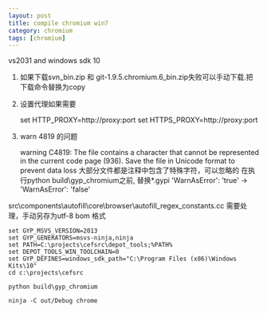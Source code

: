 ```yaml
---
layout: post
title: compile chromium win7
category: chromium 
tags: [chromium]
---
```




vs2031 and  windows sdk 10

1) 如果下载svn_bin.zip 和 git-1.9.5.chromium.6_bin.zip失败可以手动下载.把下载命令替换为copy

2) 设置代理如果需要
       
    set HTTP_PROXY=http://proxy:port
    set HTTPS_PROXY=http://proxy:port

3) warn 4819 的问题

      warning C4819: The file contains a character that cannot be represented in the current code page (936). Save the file in Unicode format to prevent data loss
大部分文件都是注释中包含了特殊字符，可以忽略的
在执行python build\gyp_chromium之前,  替换*.gypi   'WarnAsError': 'true' -> 'WarnAsError': 'false'

 src\components\autofill\core\browser\autofill_regex_constants.cc 需要处理，手动另存为utf-8 bom 格式



    set GYP_MSVS_VERSION=2013
    set GYP_GENERATORS=msvs-ninja,ninja
    set PATH=C:\projects\cefsrc\depot_tools;%PATH%
    set DEPOT_TOOLS_WIN_TOOLCHAIN=0
    set GYP_DEFINES=windows_sdk_path="C:\Program Files (x86)\Windows Kits\10"    
    cd c:\projects\cefsrc

    python build\gyp_chromium

    ninja -C out/Debug chrome    




